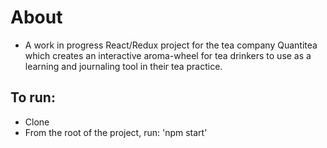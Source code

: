 # About
- A work in progress React/Redux project for the tea company Quantitea which creates an interactive aroma-wheel for tea drinkers to use as a learning and journaling tool in their tea practice.

## To run:
  - Clone
  - From the root of the project, run: 'npm start'
